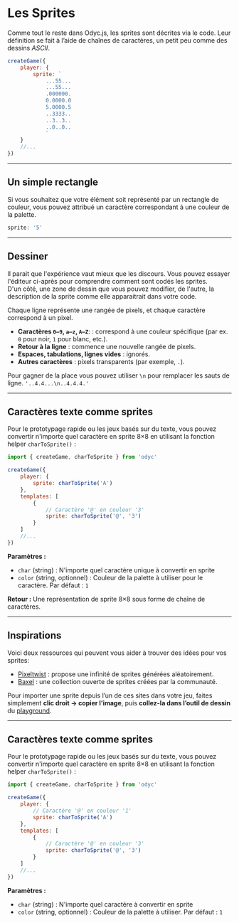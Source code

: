 <script>
import Aside from '../../../lib/ui/Doc/Aside.svelte'
import Emoji from '../../../lib/ui/Doc/Emoji.svelte'
import PaintDemo from '../../../lib/ui/Doc/PaintDemo.svelte'
</script>

# <Emoji src="👾"/> Les Sprites

Comme tout le reste dans Odyc.js, les sprites sont décrites via le code. Leur définition se fait à l’aide de chaînes de caractères, un petit peu comme des dessins _ASCII_.

```js
createGame({
	player: {
		sprite: `
			...55...
			...55...
			.000000.
			0.0000.0
			5.0000.5
			..3333..
			..3..3..
			..0..0..
			`
	}
	//...
})
```

---

## <Emoji src="🟦" /> Un simple rectangle

Si vous souhaitez que votre élément soit représenté par un rectangle de couleur, vous pouvez attribué un caractère correspondant à une couleur de la palette.

```js
sprite: '5'
```

---

## <Emoji src="✍️" /> Dessiner

Il parait que l'expérience vaut mieux que les discours. Vous pouvez essayer l'éditeur ci-après pour comprendre comment sont codés les sprites.  
D'un côté, une zone de dessin que vous pouvez modifier, de l'autre, la description de la sprite comme elle apparaitrait dans votre code.

<PaintDemo/>

Chaque ligne représente une rangée de pixels, et chaque caractère correspond à un pixel.

- **Caractères `0–9`, `a–z`, `A–Z`**: : correspond à une couleur spécifique (par ex. `0` pour noir, `1` pour blanc, etc.).
- **Retour à la ligne** : commence une nouvelle rangée de pixels.
- **Espaces, tabulations, lignes vides** : ignorés.
- **Autres caractères** : pixels transparents (par exemple, `.`).

<Aside>

Pour gagner de la place vous pouvez utiliser `\n` pour remplacer les sauts de ligne.
`'..4.4...\n..4.4.4.'`

</Aside>

---

## <Emoji src="🔤" /> Caractères texte comme sprites

Pour le prototypage rapide ou les jeux basés sur du texte, vous pouvez convertir n'importe quel caractère en sprite 8×8 en utilisant la fonction helper `charToSprite()` :

```js
import { createGame, charToSprite } from 'odyc'

createGame({
	player: {
		sprite: charToSprite('A')
	},
	templates: [
		{
			// Caractère '@' en couleur '3'
			sprite: charToSprite('@', '3')
		}
	]
	//...
})
```

**Paramètres :**

- `char` (string) : N'importe quel caractère unique à convertir en sprite
- `color` (string, optionnel) : Couleur de la palette à utiliser pour le caractère. Par défaut : `1`

**Retour :** Une représentation de sprite 8×8 sous forme de chaîne de caractères.

---

## <Emoji src="👀" /> Inspirations

Voici deux ressources qui peuvent vous aider à trouver des idées pour vos sprites:

- [Pixeltwist](https://pixeltwist.achtaitaipai.com/) : propose une infinité de sprites générées aléatoirement.
- [Baxel](https://baxel.achtaitaipai.com/) : une collection ouverte de sprites créées par la communauté.

<Aside>

Pour importer une sprite depuis l’un de ces sites dans votre jeu, faites simplement **clic droit → copier l’image**, puis **collez-la dans l’outil de dessin** du [playground](/fr/playground).

</Aside>

---

## <Emoji src="🔤" /> Caractères texte comme sprites

Pour le prototypage rapide ou les jeux basés sur du texte, vous pouvez convertir n'importe quel caractère en sprite 8×8 en utilisant la fonction helper `charToSprite()` :

```js
import { createGame, charToSprite } from 'odyc'

createGame({
	player: {
		// Caractère '@' en couleur '1'
		sprite: charToSprite('A')
	},
	templates: [
		{
			// Caractère '@' en couleur '3'
			sprite: charToSprite('@', '3')
		}
	]
	//...
})
```

**Paramètres :**

- `char` (string) : N'importe quel caractère à convertir en sprite
- `color` (string, optionnel) : Couleur de la palette à utiliser. Par défaut : `1`

